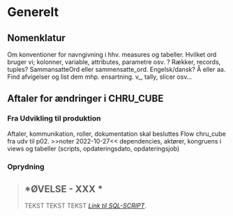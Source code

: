 # Generelt

##	Nomenklatur
Om konventioner for navngivning i hhv. measures og tabeller. Hvilket ord bruger vi; kolonner, variable, attributes, parametre osv. ? Rækker, records, tuples? SammansatteOrd eller sammensatte_ord. Engelsk/dansk? Å eller aa. Find afvigelser og list dem mhp. ensartning. v_, tally, slicer osv…

##	Aftaler for ændringer i CHRU_CUBE

###	Fra Udvikling til produktion
Aftaler, kommunikation, roller, dokumentation skal besluttes
Flow 
chru_cube fra udv til p02. >>noter 2022-10-27<< dependencies, aktører, kongruens i views og tabeller (scripts, opdateringsdato, opdateringsjob)

###	Oprydning

<!--
##	Om CHRU_
OM KUBER. FORDELE VED AT ARBEJDE MED KUBER<<
Kuben består hovedsageligt af bearbejdet data fra SD. For at blive bekendt med kuben gennemgås her HR Ledelses-dashboardet’s afsnit ét for ét. Du anbefales selv at genskabe modellen i Power BI. 
Du vil i det følgende blive præsenteret for overvejelser ifm. databearbejdning, ETL og measures. 
•	Tabeller, views, measures mm. 
-->

> ## *ØVELSE - XXX *
> TEKST TEKST TEKST
>*[Link til SQL-SCRIPT](  )*.
